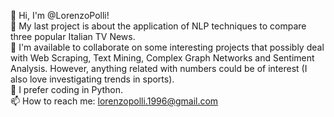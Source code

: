 👋 Hi, I'm @LorenzoPolli! <br />
👀 My last project is about the application of NLP techniques to compare three popular Italian TV News. <br />
🤝 I'm available to collaborate on some interesting projects that possibly deal with Web Scraping, Text Mining, Complex Graph Networks and Sentiment Analysis. However, anything related with numbers could be of interest (I also love investigating trends in sports). <br />
🐍 I prefer coding in Python. <br />
📫 How to reach me: lorenzopolli.1996@gmail.com

